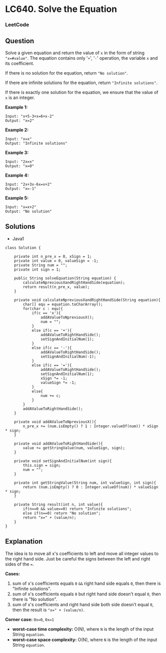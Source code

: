 # LC640. Solve the Equation

### LeetCode

## Question

Solve a given equation and return the value of `x` in the form of string `"x=#value"`. The equation contains only '`+`', '`-`' operation, the variable `x` and its coefficient.

If there is no solution for the equation, return `"No solution"`.

If there are infinite solutions for the equation, return `"Infinite solutions"`.

If there is exactly one solution for the equation, we ensure that the value of `x` is an integer.

**Example 1:**
```
Input: "x+5-3+x=6+x-2"
Output: "x=2"
```

**Example 2:**
```
Input: "x=x"
Output: "Infinite solutions"
```

**Example 3:**
```
Input: "2x=x"
Output: "x=0"
```

**Example 4:**
```
Input: "2x+3x-6x=x+2"
Output: "x=-1"
```

**Example 5:**
```
Input: "x=x+2"
Output: "No solution"
```

## Solutions

* Java1
```
class Solution {
    
    private int n_pre_x = 0, xSign = 1;
    private int value = 0, valueSign = -1;
    private String num = "";
    private int sign = 1;
    
    public String solveEquation(String equation) {
        calculateNpreviousXandRightHandSide(equation);
        return result(n_pre_x, value);
    }
    
    private void calculateNpreviousXandRightHandSide(String equation){
        char[] equ = equation.toCharArray();
        for(char c : equ){
            if(c == 'x'){
                addAValueToNpreviousX();
                num = "";
            }
            else if(c == '+'){
                addAValueToRightHandSide();
                setSignAndInitialNum(1);
            }
            else if(c == '-'){
                addAValueToRightHandSide();
                setSignAndInitialNum(-1);
            }
            else if(c == '='){
                addAValueToRightHandSide();
                setSignAndInitialNum(1);
                xSign *= -1;
                valueSign *= -1;
            }
            else{
                num += c;
            }
        }
        addAValueToRightHandSide();
    }
    
    private void addAValueToNpreviousX(){
        n_pre_x += (num.isEmpty() ? 1 : Integer.valueOf(num)) * xSign * sign;
    }
    
    private void addAValueToRightHandSide(){
        value += getStringValue(num, valueSign, sign);
    }
    
    private void setSignAndInitialNum(int sign){
        this.sign = sign;
        num = "";
    }
    
    private int getStringValue(String num, int valueSign, int sign){
        return (num.isEmpty() ? 0 : Integer.valueOf(num)) * valueSign * sign;
    }
    
    private String result(int n, int value){
        if(n==0 && value==0) return "Infinite solutions";
        else if(n==0) return "No solution";
        return "x=" + (value/n);
    }
}
```

## Explanation

The idea is to move all x's coefficients to left and move all integer values to the right hand side. Just be careful the signs between the left and right sides of the `=`.

**Cases:**

1. sum of x's coefficients equals `0` `&&` right hand side equals `0`, then there is "Infinite solutions".
2. sum of x's coefficients equals `0` but right hand side doesn't equal `0`, then there is "No solution".
3. sum of x's coefficients and right hand side both side doesn't equal `0`, then the result is `"x=" + (value/n)`.

**Corner case:** `0x=0`, `0x=1`

* **worst-case time complexity:** O(N), where `N` is the length of the input String `equation`.
* **worst-case space complexity:** O(N), where `N` is the length of the input String `equation`.